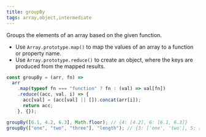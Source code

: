 ```yaml
---
title: groupBy
tags: array,object,intermediate
---
```


Groups the elements of an array based on the given function.

- Use `Array.prototype.map()` to map the values of an array to a function or property name.
- Use `Array.prototype.reduce()` to create an object, where the keys are produced from the mapped results.

```js
const groupBy = (arr, fn) =>
  arr
    .map(typeof fn === "function" ? fn : (val) => val[fn])
    .reduce((acc, val, i) => {
      acc[val] = (acc[val] || []).concat(arr[i]);
      return acc;
    }, {});
```

```js
groupBy([6.1, 4.2, 6.3], Math.floor); // {4: [4.2], 6: [6.1, 6.3]}
groupBy(["one", "two", "three"], "length"); // {3: ['one', 'two'], 5: ['three']}
```
